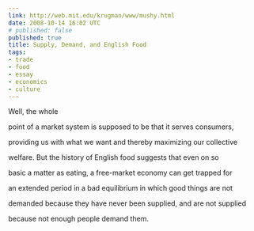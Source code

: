 ```yaml
---
link: http://web.mit.edu/krugman/www/mushy.html
date: 2008-10-14 16:02 UTC
# published: false
published: true
title: Supply, Demand, and English Food
tags:
- trade
- food
- essay
- economics
- culture
---
```


Well, the whole

point of a market system is supposed to be that it serves consumers,

providing us with what we want and thereby maximizing our collective

welfare. But the history of English food suggests that even on so

basic a matter as eating, a free-market economy can get trapped for

an extended period in a bad equilibrium in which good things are not

demanded because they have never been supplied, and are not supplied

because not enough people demand them.
